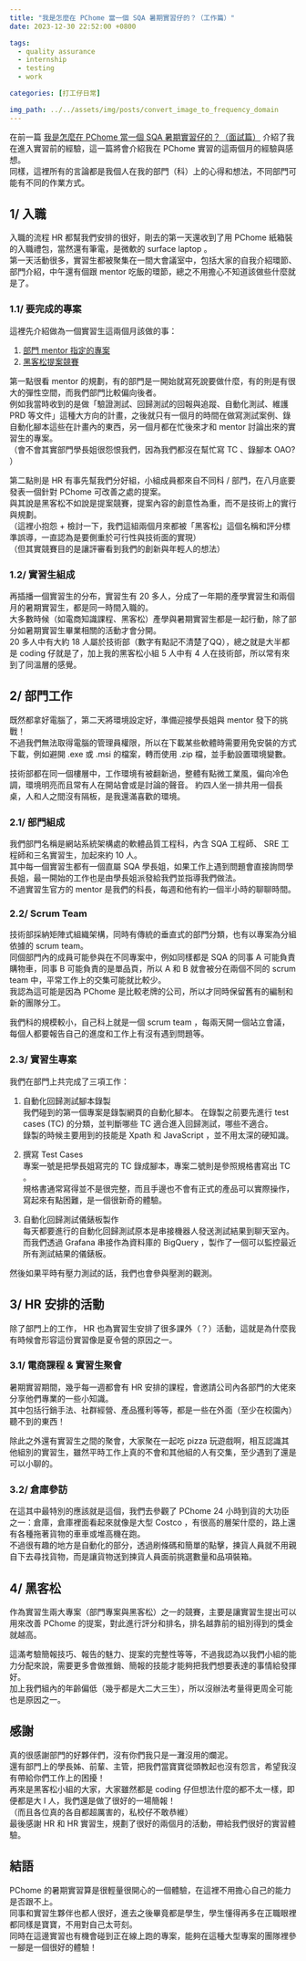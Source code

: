 ```yaml
---
title: "我是怎麼在 PChome 當一個 SQA 暑期實習仔的？（工作篇）"
date: 2023-12-30 22:52:00 +0800

tags: 
  - quality assurance
  - internship
  - testing
  - work

categories: [打工仔日常]

img_path: ../../assets/img/posts/convert_image_to_frequency_domain
---
```


在前一篇 [我是怎麼在 PChome 當一個 SQA 暑期實習仔的？（面試篇）](/posts/pchome_qa_intern_interview/) 介紹了我在進入實習前的經驗，這一篇將會介紹我在 PChome 實習的這兩個月的經驗與感想。  
同樣，這裡所有的言論都是我個人在我的部門（科）上的心得和想法，不同部門可能有不同的作業方式。

## 1/ 入職

入職的流程 HR 都幫我們安排的很好，剛去的第一天還收到了用 PChome 紙箱裝的入職禮包，當然還有筆電，是微軟的 surface laptop 。  
第一天活動很多，實習生都被聚集在一間大會議室中，包括大家的自我介紹環節、部門介紹，中午還有個跟 mentor 吃飯的環節，總之不用擔心不知道該做些什麼就是了。  

### 1.1/ 要完成的專案

這裡先介紹做為一個實習生這兩個月該做的事：

1. [部門 mentor 指定的專案](#23-實習生專案)
2. [黑客松提案競賽](#4-黑客松)

第一點很看 mentor 的規劃，有的部門是一開始就寫死說要做什麼，有的則是有很大的彈性空間，而我們部門比較偏向後者。  
例如我當時收到的是做「驗證測試、回歸測試的回報與追蹤、自動化測試、維護 PRD 等文件」這種大方向的計畫，之後就只有一個月的時間在做寫測試案例、錄自動化腳本這些在計畫內的東西，另一個月都在忙後來才和 mentor 討論出來的實習生的專案。  
（會不會其實部門學長姐很怨恨我們，因為我們都沒在幫忙寫 TC 、錄腳本 OAO? ）  

第二點則是 HR 有事先幫我們分好組，小組成員都來自不同科 / 部門，在八月底要發表一個針對 PChome 可改善之處的提案。  
與其說是黑客松不如說是提案競賽，提案內容的創意性為重，而不是技術上的實行與規劃。  
（這裡小抱怨 + 檢討一下，我們這組兩個月來都被「黑客松」這個名稱和評分標準誤導，一直認為是要側重於可行性與技術面的實現）  
（但其實競賽目的是讓評審看到我們的創新與年輕人的想法）

### 1.2/ 實習生組成

再插播一個實習生的分布，實習生有 20 多人，分成了一年期的產學實習生和兩個月的暑期實習生，都是同一時間入職的。  
大多數時候（如電商知識課程、黑客松）產學與暑期實習生都是一起行動，除了部分如暑期實習生畢業相關的活動才會分開。  
20 多人中有大約 18 人屬於技術部（數字有點記不清楚了QQ），總之就是大半都是 coding 仔就是了，加上我的黑客松小組 5 人中有 4 人在技術部，所以常有來到了同溫層的感覺。  

## 2/ 部門工作

既然都拿好電腦了，第二天將環境設定好，準備迎接學長姐與 mentor 發下的挑戰！  
不過我們無法取得電腦的管理員權限，所以在下載某些軟體時需要用免安裝的方式下載，例如避開 .exe 或 .msi 的檔案，轉而使用 .zip 檔，並手動設置環境變數。  

技術部都在同一個樓層中，工作環境有被翻新過，整體有點微工業風，偏向冷色調，環境明亮而且常有人在開站會或是討論的聲音。
約四人坐一排共用一個長桌，人和人之間沒有隔板，是我還滿喜歡的環境。

### 2.1/ 部門組成

我們部門名稱是網站系統架構處的軟體品質工程科，內含 SQA 工程師、 SRE 工程師和三名實習生，加起來約 10 人。  
其中每一個實習生都有一個直屬 SQA 學長姐，如果工作上遇到問題會直接詢問學長姐，最一開始的工作也是由學長姐派發給我們並指導我們做法。  
不過實習生官方的 mentor 是我們的科長，每週和他有約一個半小時的聊聊時間。

### 2.2/ Scrum Team

技術部採納矩陣式組織架構，同時有傳統的垂直式的部門分類，也有以專案為分組依據的 scrum team。  
同個部門內的成員可能參與在不同專案中，例如同樣都是 SQA 的同事 A 可能負責購物車，同事 B 可能負責的是單品頁，所以 A 和 B 就會被分在兩個不同的 scrum team 中，平常工作上的交集可能就比較少。  
我認為這可能是因為 PChome 是比較老牌的公司，所以才同時保留舊有的編制和新的團隊分工。

我們科的規模較小，自己科上就是一個 scrum team ，每兩天開一個站立會議，每個人都要報告自己的進度和工作上有沒有遇到問題等。

### 2.3/ 實習生專案

我們在部門上共完成了三項工作：

1. 自動化回歸測試腳本錄製  
  我們碰到的第一個專案是錄製網頁的自動化腳本。
  在錄製之前要先進行 test cases (TC) 的分類，並判斷哪些 TC 適合進入回歸測試，哪些不適合。  
  錄製的時候主要用到的技能是 Xpath 和 JavaScript ，並不用太深的硬知識。

2. 撰寫 Test Cases  
  專案一號是把學長姐寫完的 TC 錄成腳本，專案二號則是參照規格書寫出 TC 。  
  規格書通常寫得並不是很完整，而且手邊也不會有正式的產品可以實際操作，寫起來有點困難，是一個很新奇的體驗。

3. 自動化回歸測試儀錶板製作  
  每天都要進行的自動化回歸測試原本是串接機器人發送測試結果到聊天室內。
  而我們透過 Grafana 串接作為資料庫的 BigQuery ，製作了一個可以監控最近所有測試結果的儀錶板。

然後如果平時有壓力測試的話，我們也會參與壓測的觀測。

## 3/ HR 安排的活動

除了部門上的工作， HR 也為實習生安排了很多課外（？）活動，這就是為什麼我有時候會形容這份實習像是夏令營的原因之一。

### 3.1/ 電商課程 & 實習生聚會

暑期實習期間，幾乎每一週都會有 HR 安排的課程，會邀請公司內各部門的大佬來分享他們專業的一些小知識。  
其中包括行銷手法、社群經營、產品獲利等等，都是一些在外面（至少在校園內）聽不到的東西！  

除此之外還有實習生之間的聚會，大家聚在一起吃 pizza 玩遊戲啊，相互認識其他組別的實習生，雖然平時工作上真的不會和其他組的人有交集，至少遇到了還是可以小聊的。  

### 3.2/ 倉庫參訪

在這其中最特別的應該就是這個，我們去參觀了 PChome 24 小時到貨的大功臣之一：倉庫，倉庫裡面看起來就像是大型 Costco ，有很高的層架什麼的，路上還有各種拖著貨物的車車或堆高機在跑。  
不過很有趣的地方是自動化的部分，透過刷條碼和簡單的點擊，揀貨人員就不用親自下去尋找貨物，而是讓貨物送到揀貨人員面前挑選數量和品項裝箱。

## 4/ 黑客松

作為實習生兩大專案（部門專案與黑客松）之一的競賽，主要是讓實習生提出可以用來改善 PChome 的提案，對此進行評分和排名，排名越靠前的組別得到的獎金就越高。  

這滿考驗簡報技巧、報告的魅力、提案的完整性等等，不過我認為以我們小組的能力分配來說，需要更多會做推銷、簡報的技能才能夠把我們想要表達的事情給發揮好。  
加上我們組內的年齡偏低（幾乎都是大二大三生），所以沒辦法考量得更周全可能也是原因之一。

## 感謝

真的很感謝部門的好夥伴們，沒有你們我只是一灘沒用的爛泥。  
還有部門上的學長姊、前輩、主管，把我們當寶寶從頭教起也沒有怨言，希望我沒有帶給你們工作上的困擾！  
再來是黑客松小組的大家，大家雖然都是 coding 仔但想法什麼的都不太一樣，即便都是大 I 人，我們還是做了很好的一場簡報！  
（而且各位真的各自都超厲害的，私校仔不敢恭維）  
最後感謝 HR 和 HR 實習生，規劃了很好的兩個月的活動，帶給我們很好的實習體驗。

## 結語

PChome 的暑期實習算是很輕量很開心的一個體驗，在這裡不用擔心自己的能力是否跟不上。  
同事和實習生夥伴也都人很好，進去之後畢竟都是學生，學生懂得再多在正職眼裡都同樣是寶寶，不用對自己太苛刻。  
同時在這邊實習也有機會碰到正在線上跑的專案，能夠在這種大型專案的團隊裡參一腳是一個很好的體驗！
